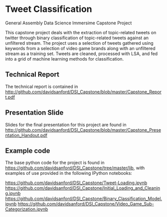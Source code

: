 # Tweet Classification

General Assembly Data Science Immersime Capstone Project

This capstone project deals with the extraction of topic-related
tweets on twitter through binary classification of topic-related
tweets against an unfiltered stream.  The project uses a selection of
tweets gathered using keywords from a selection of video game brands
along with an unfiltered stream as a training set.  Tweets are
cleaned, processed with LSA, and fed into a grid of machine learning
methods for classification.

## Technical Report

The technical report is contained in http://github.com/davidsanford/DSI_Capstone/blob/master/Capstone_Report.pdf

## Presentation Slide

Slides for the final presentation for this project are found in http://github.com/davidsanford/DSI_Capstone/blob/master/Capstone_Presentation_Handout.pdf

## Example code

The base python code for the project is found in https://github.com/davidsanford/DSI_Capstone/tree/master/lib, with examples of use provided in the following IPython notebooks:

https://github.com/davidsanford/DSI_Capstone/Tweet-Loading.ipynb
https://github.com/davidsanford/DSI_Capstone/Initial_Loading_and_Cleaning.ipynb
https://github.com/davidsanford/DSI_Capstone/Binary_Classification_Model.ipynb
https://github.com/davidsanford/DSI_Capstone/Video_Game_Sub-Categorization.ipynb